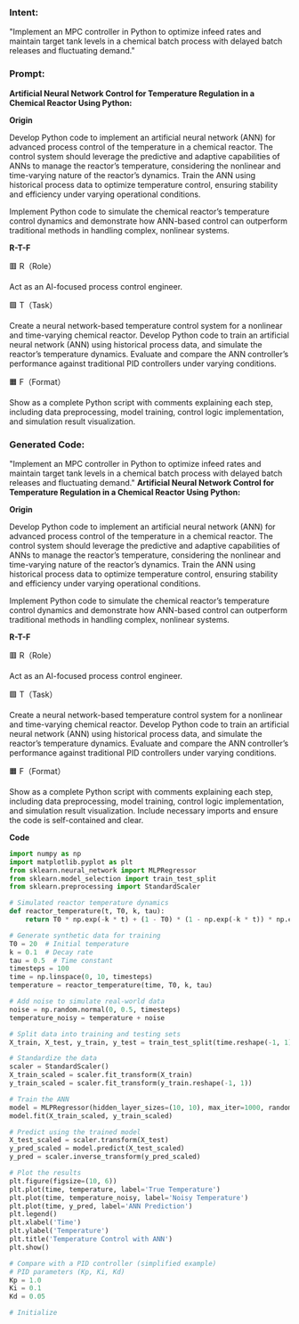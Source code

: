 ### Intent:
"Implement an MPC controller in Python to optimize infeed rates and maintain target tank levels in a chemical batch process with delayed batch releases and fluctuating demand."

### Prompt:
**Artificial Neural Network Control for Temperature Regulation in a Chemical Reactor Using Python:**

**Origin**

Develop Python code to implement an artificial neural network (ANN) for advanced process control of the temperature in a chemical reactor. The control system should leverage the predictive and adaptive capabilities of ANNs to manage the reactor’s temperature, considering the nonlinear and time-varying nature of the reactor’s dynamics. Train the ANN using historical process data to optimize temperature control, ensuring stability and efficiency under varying operational conditions.

Implement Python code to simulate the chemical reactor’s temperature control dynamics and demonstrate how ANN-based control can outperform traditional methods in handling complex, nonlinear systems.

**R-T-F**

🟥 R（Role）

Act as an AI-focused process control engineer.

🟩 T（Task）

Create a neural network-based temperature control system for a nonlinear and time-varying chemical reactor. Develop Python code to train an artificial neural network (ANN) using historical process data, and simulate the reactor’s temperature dynamics. Evaluate and compare the ANN controller’s performance against traditional PID controllers under varying conditions.

🟧 F（Format）

Show as a complete Python script with comments explaining each step, including data preprocessing, model training, control logic implementation, and simulation result visualization.

### Generated Code:
"Implement an MPC controller in Python to optimize infeed rates and maintain target tank levels in a chemical batch process with delayed batch releases and fluctuating demand."
**Artificial Neural Network Control for Temperature Regulation in a Chemical Reactor Using Python:**

**Origin**

Develop Python code to implement an artificial neural network (ANN) for advanced process control of the temperature in a chemical reactor. The control system should leverage the predictive and adaptive capabilities of ANNs to manage the reactor’s temperature, considering the nonlinear and time-varying nature of the reactor’s dynamics. Train the ANN using historical process data to optimize temperature control, ensuring stability and efficiency under varying operational conditions.

Implement Python code to simulate the chemical reactor’s temperature control dynamics and demonstrate how ANN-based control can outperform traditional methods in handling complex, nonlinear systems.

**R-T-F**

🟥 R（Role）

Act as an AI-focused process control engineer.

🟩 T（Task）

Create a neural network-based temperature control system for a nonlinear and time-varying chemical reactor. Develop Python code to train an artificial neural network (ANN) using historical process data, and simulate the reactor’s temperature dynamics. Evaluate and compare the ANN controller’s performance against traditional PID controllers under varying conditions.

🟧 F（Format）

Show as a complete Python script with comments explaining each step, including data preprocessing, model training, control logic implementation, and simulation result visualization. Include necessary imports and ensure the code is self-contained and clear.

**Code**

```python
import numpy as np
import matplotlib.pyplot as plt
from sklearn.neural_network import MLPRegressor
from sklearn.model_selection import train_test_split
from sklearn.preprocessing import StandardScaler

# Simulated reactor temperature dynamics
def reactor_temperature(t, T0, k, tau):
    return T0 * np.exp(-k * t) + (1 - T0) * (1 - np.exp(-k * t)) * np.exp(-tau * t)

# Generate synthetic data for training
T0 = 20  # Initial temperature
k = 0.1  # Decay rate
tau = 0.5  # Time constant
timesteps = 100
time = np.linspace(0, 10, timesteps)
temperature = reactor_temperature(time, T0, k, tau)

# Add noise to simulate real-world data
noise = np.random.normal(0, 0.5, timesteps)
temperature_noisy = temperature + noise

# Split data into training and testing sets
X_train, X_test, y_train, y_test = train_test_split(time.reshape(-1, 1), temperature_noisy, test_size=0.2, random_state=42)

# Standardize the data
scaler = StandardScaler()
X_train_scaled = scaler.fit_transform(X_train)
y_train_scaled = scaler.fit_transform(y_train.reshape(-1, 1))

# Train the ANN
model = MLPRegressor(hidden_layer_sizes=(10, 10), max_iter=1000, random_state=42)
model.fit(X_train_scaled, y_train_scaled)

# Predict using the trained model
X_test_scaled = scaler.transform(X_test)
y_pred_scaled = model.predict(X_test_scaled)
y_pred = scaler.inverse_transform(y_pred_scaled)

# Plot the results
plt.figure(figsize=(10, 6))
plt.plot(time, temperature, label='True Temperature')
plt.plot(time, temperature_noisy, label='Noisy Temperature')
plt.plot(time, y_pred, label='ANN Prediction')
plt.legend()
plt.xlabel('Time')
plt.ylabel('Temperature')
plt.title('Temperature Control with ANN')
plt.show()

# Compare with a PID controller (simplified example)
# PID parameters (Kp, Ki, Kd)
Kp = 1.0
Ki = 0.1
Kd = 0.05

# Initialize
